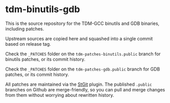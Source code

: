 # tdm-binutils-gdb #

This is the source repository for the TDM-GCC binutils and GDB binaries,
including patches.

Upstream sources are copied here and squashed into a single commit based on
release tag.

Check the `_PATCHES` folder on the `tdm-patches-binutils.public` branch for
binutils patches, or its commit history.

Check the `_PATCHES` folder on the `tdm-patches-gdb.public` branch for GDB
patches, or its commit history.

All patches are maintained via the [StGit](http://www.procode.org/stgit/)
plugin. The published `.public` branches on Github are merge-friendly, so you
can pull and merge changes from them without worrying about rewritten history.
